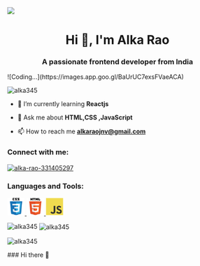<img src="https://www.vectorstock.com/royalty-free-vector/flat-style-thin-line-banner-design-of-coding-vector-15041277">
<h1 align="center">Hi 👋, I'm Alka Rao</h1>
<h3 align="center">A passionate frontend developer from India</h3>
![Coding...](https://images.app.goo.gl/BaUrUC7exsFVaeACA)
<p align="left"> <img src="https://komarev.com/ghpvc/?username=alka345&label=Profile%20views&color=0e75b6&style=flat" alt="alka345" /> </p>

- 🌱 I’m currently learning **Reactjs**

- 💬 Ask me about **HTML,CSS ,JavaScript**

- 📫 How to reach me **alkaraojnv@gmail.com**

<h3 align="left">Connect with me:</h3>
<p align="left">
<a href="https://linkedin.com/in/alka-rao-331405297" target="blank"><img align="center" src="https://raw.githubusercontent.com/rahuldkjain/github-profile-readme-generator/master/src/images/icons/Social/linked-in-alt.svg" alt="alka-rao-331405297" height="30" width="40" /></a>
</p>

<h3 align="left">Languages and Tools:</h3>
<p align="left"> <a href="https://www.w3schools.com/css/" target="_blank" rel="noreferrer"> <img src="https://raw.githubusercontent.com/devicons/devicon/master/icons/css3/css3-original-wordmark.svg" alt="css3" width="40" height="40"/> </a> <a href="https://www.w3.org/html/" target="_blank" rel="noreferrer"> <img src="https://raw.githubusercontent.com/devicons/devicon/master/icons/html5/html5-original-wordmark.svg" alt="html5" width="40" height="40"/> </a> <a href="https://developer.mozilla.org/en-US/docs/Web/JavaScript" target="_blank" rel="noreferrer"> <img src="https://raw.githubusercontent.com/devicons/devicon/master/icons/javascript/javascript-original.svg" alt="javascript" width="40" height="40"/> </a> </p>

<p><img align="left" src="https://github-readme-stats.vercel.app/api/top-langs?username=alka345&show_icons=true&locale=en&layout=compact" alt="alka345" /></p>

<p>&nbsp;<img align="center" src="https://github-readme-stats.vercel.app/api?username=alka345&show_icons=true&locale=en" alt="alka345" /></p>

<p><img align="center" src="https://github-readme-streak-stats.herokuapp.com/?user=alka345&" alt="alka345" /></p>
### Hi there 👋

<!--
**alka345/alka345** is a ✨ _special_ ✨ repository because its `README.md` (this file) appears on your GitHub profile.

[[MasterHead](https://www.vectorstock.com/royalty-free-vector/flat-style-thin-line-banner-design-of-coding-vector-15041277)
<h1 align="center">Hi 👋, I'm Alka Rao</h1>
<h3 align="center">A passionate frontend developer from India</h3>
<img align ="right" alt ="coding" width="400" src="https://www.google.com/imgres?imgurl=https%3A%2F%2Fuser-images.githubusercontent.com%2F74038190%2F236119160-976a0405-caa7-470c-9356-16d43402ea0a.gif&tbnid=hG9Wqf67TP1hgM&vet=12ahUKEwj65573zYaDAxU_SWwGHYjzBNsQMygFegQIARBg..i&imgrefurl=https%3A%2F%2Fgithub.com%2FAnmol-Baranwal%2FCool-GIFs-For-GitHub&docid=hqmA8T4OFW0sOM&w=640&h=640&q=animated%20%20girl%20coding%20gif%20image&ved=2ahUKEwj65573zYaDAxU_SWwGHYjzBNsQMygFegQIARBg">

<p align="left"> <img src="https://komarev.com/ghpvc/?username=alka345&label=Profile%20views&color=0e75b6&style=flat" alt="alka345" /> </p>

- 🌱 I’m currently learning **Reactjs**

- 💬 Ask me about **HTML,CSS ,JavaScript**

- 📫 How to reach me **alkaraojnv@gmail.com**

<h3 align="left">Connect with me:</h3>
<p align="left">
<a href="https://linkedin.com/in/alka-rao-331405297" target="blank"><img align="center" src="https://raw.githubusercontent.com/rahuldkjain/github-profile-readme-generator/master/src/images/icons/Social/linked-in-alt.svg" alt="alka-rao-331405297" height="30" width="40" /></a>
</p>

<h3 align="left">Languages and Tools:</h3>
<p align="left"> <a href="https://www.w3schools.com/css/" target="_blank" rel="noreferrer"> <img src="https://raw.githubusercontent.com/devicons/devicon/master/icons/css3/css3-original-wordmark.svg" alt="css3" width="40" height="40"/> </a> <a href="https://www.w3.org/html/" target="_blank" rel="noreferrer"> <img src="https://raw.githubusercontent.com/devicons/devicon/master/icons/html5/html5-original-wordmark.svg" alt="html5" width="40" height="40"/> </a> <a href="https://developer.mozilla.org/en-US/docs/Web/JavaScript" target="_blank" rel="noreferrer"> <img src="https://raw.githubusercontent.com/devicons/devicon/master/icons/javascript/javascript-original.svg" alt="javascript" width="40" height="40"/> </a> </p>

<p><img align="left" src="https://github-readme-stats.vercel.app/api/top-langs?username=alka345&show_icons=true&locale=en&layout=compact" alt="alka345" /></p>

<p>&nbsp;<img align="center" src="https://github-readme-stats.vercel.app/api?username=alka345&show_icons=true&locale=en" alt="alka345" /></p>

<p><img align="center" src="https://github-readme-streak-stats.herokuapp.com/?user=alka345&" alt="alka345" /></p>

Here are some ideas to get you started:

- 🔭 I’m currently working on ...
- 🌱 I’m currently learning ...
- 👯 I’m looking to collaborate on ...
- 🤔 I’m looking for help with ...
- 💬 Ask me about ...
- 📫 How to reach me: ...
- 😄 Pronouns: ...
- ⚡ Fun fact: ...
-->
